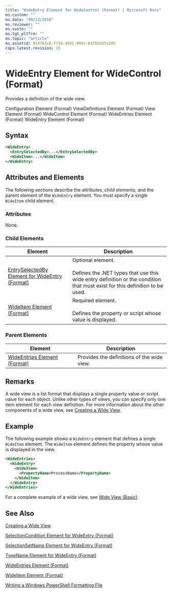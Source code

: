 ```yaml
---
title: "WideEntry Element for WideControl (Format) | Microsoft Docs"
ms.custom: ""
ms.date: "09/13/2016"
ms.reviewer: ""
ms.suite: ""
ms.tgt_pltfrm: ""
ms.topic: "article"
ms.assetid: 014763cb-7716-4931-899c-8375b5d7a3dd
caps.latest.revision: 15
---
```

# WideEntry Element for WideControl (Format)

Provides a definition of the wide view.

Configuration Element (Format)
ViewDefinitions Element (Format)
View Element (Format)
WideControl Element (Format)
WideEntries Element (Format)
WideEntry Element (Format)

## Syntax

```xml
<WideEntry>
  <EntrySelectedBy>...</EntrySelectedBy>
  <WideItem>...</WideItem>
</WideEntry>
```

## Attributes and Elements

The following sections describe the attributes, child elements, and the parent element of the `WideEntry` element. You must specify a single `WideItem` child element.

### Attributes

None.

### Child Elements

|Element|Description|
|-------------|-----------------|
|[EntrySelectedBy Element for WideEntry (Format)](./entryselectedby-element-for-wideentry-format.md)|Optional element.<br /><br /> Defines the .NET types that use this wide entry definition or the condition that must exist for this definition to be used.|
|[WideItem Element (Format)](./wideitem-element-for-widecontrol-format.md)|Required element.<br /><br /> Defines the property or script whose value is displayed.|

### Parent Elements

|Element|Description|
|-------------|-----------------|
|[WideEntries Element (Format)](./wideentries-element-for-widecontrol-format.md)|Provides the definitions of the wide view.|

## Remarks

A wide view is a list format that displays a single property value or script value for each object. Unlike other types of views, you can specify only one item element for each view definition. For more information about the other components of a wide view, see [Creating a Wide View](./creating-a-wide-view.md).

## Example

The following example shows a `WideEntry` element that defines a single `WideItem` element. The `WideItem` element defines the property whose value is displayed in the view.

```xml
<WideEntries>
  <WideEntry>
    <WideItem>
      <PropertyName>ProcessName</PropertyName>
    </WideItem>
  </WideEntry>
</WideEntries>

```

For a complete example of a wide view, see [Wide View (Basic)](./wide-view-basic.md).

## See Also

[Creating a Wide View](./creating-a-wide-view.md)

[SelectionCondition Element for WideEntry (Format)](./selectioncondition-element-for-entryselectedby-for-widecontrol-format.md)

[SelectionSetName Element for WideEntry (Format)](./selectionsetname-element-for-entryselectedby-for-widecontrol-format.md)

[TypeName Element for WideEntry (Format)](./typename-element-for-entryselectedby-for-wideentry-format.md)

[WideEntries Element (Format)](./wideentries-element-for-widecontrol-format.md)

[WideItem Element (Format)](./wideitem-element-for-widecontrol-format.md)

[Writing a Windows PowerShell Formatting File](./writing-a-windows-powershell-formatting-file.md)
